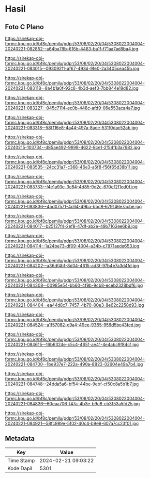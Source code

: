 # Hasil

## Foto C Plano

https://sirekap-obj-formc.kpu.go.id/bf8c/pemilu/pdpr/53/08/02/20/04/5308022004004-20240221-082852--a64ba78b-616b-4483-ba1f-f71aa7ad8ba4.jpg

https://sirekap-obj-formc.kpu.go.id/bf8c/pemilu/pdpr/53/08/02/20/04/5308022004004-20240221-083015--093092f1-af67-493d-9fe0-2a3405cea45b.jpg

https://sirekap-obj-formc.kpu.go.id/bf8c/pemilu/pdpr/53/08/02/20/04/5308022004004-20240221-083118--8a4b1a0f-92c8-4b3d-aef3-7bb844e19d82.jpg

https://sirekap-obj-formc.kpu.go.id/bf8c/pemilu/pdpr/53/08/02/20/04/5308022004004-20240221-083227--045c7114-ec0b-448c-afd9-06e553aca4a7.jpg

https://sirekap-obj-formc.kpu.go.id/bf8c/pemilu/pdpr/53/08/02/20/04/5308022004004-20240221-083318--58f116e8-4a44-497a-8ace-531f0dac52ab.jpg

https://sirekap-obj-formc.kpu.go.id/bf8c/pemilu/pdpr/53/08/02/20/04/5308022004004-20240215-103734--d85ae492-9998-4622-8ce1-2f54fb3a7682.jpg

https://sirekap-obj-formc.kpu.go.id/bf8c/pemilu/pdpr/53/08/02/20/04/5308022004004-20240221-083535--24cc31a7-c368-46e3-a5f8-f56f65d38b11.jpg

https://sirekap-obj-formc.kpu.go.id/bf8c/pemilu/pdpr/53/08/02/20/04/5308022004004-20240221-083733--f4e1a93e-3c84-4d85-9d2c-670ef2f1ed0f.jpg

https://sirekap-obj-formc.kpu.go.id/bf8c/pemilu/pdpr/53/08/02/20/04/5308022004004-20240221-083836--45d07571-4c64-49ba-bbc8-679146e7acbe.jpg

https://sirekap-obj-formc.kpu.go.id/bf8c/pemilu/pdpr/53/08/02/20/04/5308022004004-20240221-084017--b25127f4-2ef8-47df-ab2e-49b7163ee6b9.jpg

https://sirekap-obj-formc.kpu.go.id/bf8c/pemilu/pdpr/53/08/02/20/04/5308022004004-20240221-084114--1a24be73-df09-4004-a34b-c7871aede653.jpg

https://sirekap-obj-formc.kpu.go.id/bf8c/pemilu/pdpr/53/08/02/20/04/5308022004004-20240221-084202--a36df4b1-8d04-4615-ad3f-97b4e7a3d4fd.jpg

https://sirekap-obj-formc.kpu.go.id/bf8c/pemilu/pdpr/53/08/02/20/04/5308022004004-20240221-084308--00985e54-bb60-4f9b-9cb8-eceb2328bdf6.jpg

https://sirekap-obj-formc.kpu.go.id/bf8c/pemilu/pdpr/53/08/02/20/04/5308022004004-20240221-084404--ea44d8c7-7457-4b70-80e3-8e62c2258d93.jpg

https://sirekap-obj-formc.kpu.go.id/bf8c/pemilu/pdpr/53/08/02/20/04/5308022004004-20240221-084524--a1f57082-c9a4-49ce-9365-956d5bc43fcd.jpg

https://sirekap-obj-formc.kpu.go.id/bf8c/pemilu/pdpr/53/08/02/20/04/5308022004004-20240221-084615--16b6324e-c5c4-4651-ae41-4e4abc9f84c1.jpg

https://sirekap-obj-formc.kpu.go.id/bf8c/pemilu/pdpr/53/08/02/20/04/5308022004004-20240221-084700--1be937e7-222a-490a-8823-02604e49a7b4.jpg

https://sirekap-obj-formc.kpu.go.id/bf8c/pemilu/pdpr/53/08/02/20/04/5308022004004-20240221-084748--24dda5a6-bf54-44be-9ebf-cf50c8a5b1b7.jpg

https://sirekap-obj-formc.kpu.go.id/bf8c/pemilu/pdpr/53/08/02/20/04/5308022004004-20240221-084836--60eaa706-f47a-4b3e-b9c8-cb3f53a5fd25.jpg

https://sirekap-obj-formc.kpu.go.id/bf8c/pemilu/pdpr/53/08/02/20/04/5308022004004-20240221-084921--58fc989e-5f02-40c4-b9e9-607a7cc23f01.jpg


## Metadata

| Key        | Value               |
| ---------- | ------------------- |
| Time Stamp | 2024-02-21 09:03:22 |
| Kode Dapil | 5301                |



